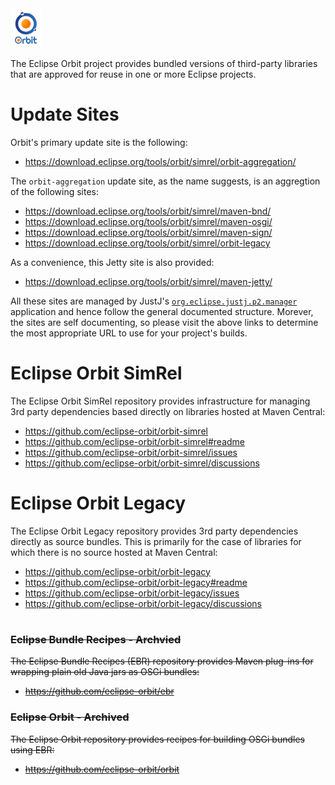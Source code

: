 <img src="../assets/artwork/svg/Orbit-Color.svg" width="10%">

The Eclipse Orbit project provides bundled versions of third-party libraries that are approved for reuse in one or more Eclipse projects.

#
# Update Sites

Orbit's primary update site is the following:

- https://download.eclipse.org/tools/orbit/simrel/orbit-aggregation/

The `orbit-aggregation` update site, as the name suggests, is an aggregtion of the following sites:

- https://download.eclipse.org/tools/orbit/simrel/maven-bnd/
- https://download.eclipse.org/tools/orbit/simrel/maven-osgi/
- https://download.eclipse.org/tools/orbit/simrel/maven-sign/
- https://download.eclipse.org/tools/orbit/simrel/orbit-legacy

As a convenience, this Jetty site is also provided:

- https://download.eclipse.org/tools/orbit/simrel/maven-jetty/

All these sites are managed by JustJ's [`org.eclipse.justj.p2.manager`](https://eclipse.dev/justj/?page=tools#p2-anatomy) application
and hence follow the general documented structure.
Morever, the sites are self documenting, so please visit the above links to determine the most appropriate URL to use for your project's builds.

# Eclipse Orbit SimRel

The Eclipse Orbit SimRel repository provides infrastructure for managing 3rd party dependencies based directly on libraries hosted at Maven Central:

- https://github.com/eclipse-orbit/orbit-simrel
- https://github.com/eclipse-orbit/orbit-simrel#readme
- https://github.com/eclipse-orbit/orbit-simrel/issues
- https://github.com/eclipse-orbit/orbit-simrel/discussions

# Eclipse Orbit Legacy

The Eclipse Orbit Legacy repository provides 3rd party dependencies directly as source bundles. 
This is primarily for the case of libraries for which there is no source hosted at Maven Central:

- https://github.com/eclipse-orbit/orbit-legacy
- https://github.com/eclipse-orbit/orbit-legacy#readme
- https://github.com/eclipse-orbit/orbit-legacy/issues
- https://github.com/eclipse-orbit/orbit-legacy/discussions

#

### ~~Eclipse Bundle Recipes - Archvied~~

~~The Eclipse Bundle Recipes (EBR) repository provides Maven plug-ins for wrapping plain old Java jars as OSGi bundles:~~

- ~~https://github.com/eclipse-orbit/ebr~~

### ~~Eclipse Orbit - Archived~~

~~The Eclipse Orbit repository provides recipes for building OSGi bundles using EBR:~~

- ~~https://github.com/eclipse-orbit/orbit~~
